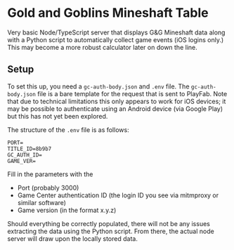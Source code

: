 # Gold and Goblins Mineshaft Table

Very basic Node/TypeScript server that displays G&G Mineshaft data along with a Python script to automatically collect game events (iOS logins only.) This may become a more robust calculator later on down the line.

## Setup

To set this up, you need a `gc-auth-body.json` and `.env` file. The `gc-auth-body.json` file is a bare template for the request that is sent to PlayFab. Note that due to technical limitations this only appears to work for iOS devices; it may be possible to authenticate using an Android device (via Google Play) but this has not yet been explored.

The structure of the `.env` file is as follows:

```
PORT=
TITLE_ID=8b9b7
GC_AUTH_ID=
GAME_VER=
```

Fill in the parameters with the
* Port (probably 3000)
* Game Center authentication ID (the login ID you see via mitmproxy or similar software)
* Game version (in the format x.y.z)

Should everything be correctly populated, there will not be any issues extracting the data using the Python script. From there, the actual node server will draw upon the locally stored data.